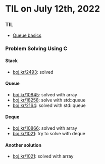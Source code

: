 # **TIL on July 12th, 2022**
### TIL
- [Queue basics](../../../Computer%20Science/Algorithm/queue-basics-07-12-2022.cpp)

### Problem Solving Using C
#### Stack
- [boj.kr/2493](../../../Problem%20Solving/boj/Stack/2493-07-11-2022.cpp): solved

#### Queue
- [boj.kr/10845](../../../Problem%20Solving/boj/Queue/10845-07-12-2022.cpp): solved with array
- [boj.kr/18258](../../../Problem%20Solving/boj/Queue/18258-07-12-2022.cpp): solve with std::queue
- [boj.kr/2164](../../../Problem%20Solving/boj/Queue/2164-07-12-2022.cpp): solved with std::queue

#### Deque
- [boj.kr/10866](../../../Problem%20Solving/boj/Deque/10866-07-12-2022.cpp): solved with array
- [boj.kr/1021](../../../Problem%20Solving/boj/Deque/1021-07-12-2022.cpp): try to solve with deque

#### Another solution
- [boj.kr/1021](../../../Problem%20Solving/boj/Deque/1021-1-07-12-2022.cpp): solved with array
